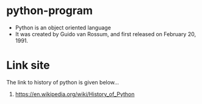 # python-program
* Python is an object oriented language
* It was created by Guido van Rossum, and first released on February 20, 1991.
# Link site
The link to history of python is given below...
1. https://en.wikipedia.org/wiki/History_of_Python
